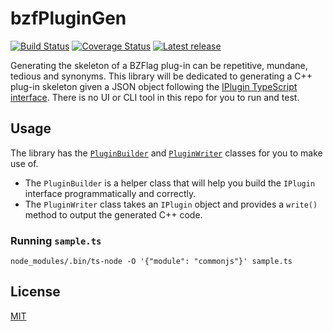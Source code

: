# bzfPluginGen

[![Build Status](https://travis-ci.com/allejo/bzfPluginGen.svg?branch=master)](https://travis-ci.com/allejo/bzfPluginGen)
[![Coverage Status](https://coveralls.io/repos/github/allejo/bzfPluginGen/badge.svg?branch=master)](https://coveralls.io/github/allejo/bzfPluginGen?branch=master)
[![Latest release](https://img.shields.io/github/v/release/allejo/bzfPluginGen?include_prereleases)](https://github.com/allejo/bzfPluginGen/releases/latest)

Generating the skeleton of a BZFlag plug-in can be repetitive, mundane, tedious and synonyms. This library will be dedicated to generating a C++ plug-in skeleton given a JSON object following the [IPlugin TypeScript interface](./src/IPlugin.ts). There is no UI or CLI tool in this repo for you to run and test.

## Usage

The library has the [`PluginBuilder`](./src/PluginBuilder.ts) and [`PluginWriter`](./src/PluginWriter.ts) classes for you to make use of.

- The `PluginBuilder` is a helper class that will help you build the `IPlugin` interface programmatically and correctly.
- The `PluginWriter` class takes an `IPlugin` object and provides a `write()` method to output the generated C++ code.

### Running `sample.ts`

```
node_modules/.bin/ts-node -O '{"module": "commonjs"}' sample.ts
```

## License

[MIT](./LICENSE.md)
